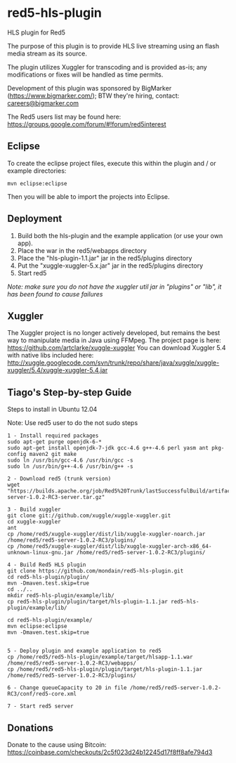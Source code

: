 red5-hls-plugin
=======

HLS plugin for Red5

The purpose of this plugin is to provide HLS live streaming using an flash media stream as its source. 

The plugin utilizes Xuggler for transcoding and is provided as-is; any modifications or fixes will be handled as time permits.

Development of this plugin was sponsored by BigMarker (https://www.bigmarker.com/); BTW they're hiring, contact: careers@bigmarker.com

The Red5 users list may be found here: https://groups.google.com/forum/#!forum/red5interest

Eclipse
----------

To create the eclipse project files, execute this within the plugin and / or example directories:
```
mvn eclipse:eclipse
```

Then you will be able to import the projects into Eclipse.

Deployment
------------

1. Build both the hls-plugin and the example application (or use your own app). 
2. Place the war in the red5/webapps directory
3. Place the "hls-plugin-1.1.jar" jar in the red5/plugins directory
4. Put the "xuggle-xuggler-5.x.jar" jar in the red5/plugins directory
5. Start red5
 
<i>Note: make sure you do not have the xuggler util jar in "plugins" or "lib", it has been found to cause failures</i>

Xuggler
-------------
The Xuggler project is no longer actively developed, but remains the best way to manipulate media in Java using FFMpeg. The project page is here: https://github.com/artclarke/xuggle-xuggler
You can download Xuggler 5.4 with native libs included here: http://xuggle.googlecode.com/svn/trunk/repo/share/java/xuggle/xuggle-xuggler/5.4/xuggle-xuggler-5.4.jar

Tiago's Step-by-step Guide
-------------
Steps to install in Ubuntu 12.04

Note: Use red5 user to do the not sudo steps
```
1 - Install required packages
sudo apt-get purge openjdk-6-*
sudo apt-get install openjdk-7-jdk gcc-4.6 g++-4.6 perl yasm ant pkg-config maven2 git make
sudo ln /usr/bin/gcc-4.6 /usr/bin/gcc -s
sudo ln /usr/bin/g++-4.6 /usr/bin/g++ -s

2 - Download red5 (trunk version)
wget "https://builds.apache.org/job/Red5%20Trunk/lastSuccessfulBuild/artifact/trunk/target/red5-server-1.0.2-RC3-server.tar.gz"

3 - Build xuggler
git clone git://github.com/xuggle/xuggle-xuggler.git
cd xuggle-xuggler
ant
cp /home/red5/xuggle-xuggler/dist/lib/xuggle-xuggler-noarch.jar /home/red5/red5-server-1.0.2-RC3/plugins/
cp /home/red5/xuggle-xuggler/dist/lib/xuggle-xuggler-arch-x86_64-unknown-linux-gnu.jar /home/red5/red5-server-1.0.2-RC3/plugins/

4 - Build Red5 HLS plugin
git clone https://github.com/mondain/red5-hls-plugin.git
cd red5-hls-plugin/plugin/
mvn -Dmaven.test.skip=true
cd ../..
mkdir red5-hls-plugin/example/lib/
cp red5-hls-plugin/plugin/target/hls-plugin-1.1.jar red5-hls-plugin/example/lib/

cd red5-hls-plugin/example/
mvn eclipse:eclipse
mvn -Dmaven.test.skip=true


5 - Deploy plugin and example application to red5
cp /home/red5/red5-hls-plugin/example/target/hlsapp-1.1.war /home/red5/red5-server-1.0.2-RC3/webapps/
cp /home/red5/red5-hls-plugin/plugin/target/hls-plugin-1.1.jar  /home/red5/red5-server-1.0.2-RC3/plugins/

6 - Change queueCapacity to 20 in file /home/red5/red5-server-1.0.2-RC3/conf/red5-core.xml

7 - Start red5 server
```
Donations
-------------
Donate to the cause using Bitcoin: https://coinbase.com/checkouts/2c5f023d24b12245d17f8ff8afe794d3
